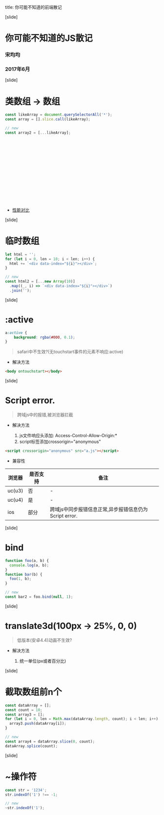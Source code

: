 title: 你可能不知道的前端散记

[slide]

# 你可能不知道的JS散记
### 宋均均
### 2017年6月

[slide]

# 类数组 -> 数组

```js
const likeArray = document.querySelectorAll('*');
const array = [].slice.call(likeArray);

// new
const array2 = [...likeArray];
```

<div style="background: url(https://github.com/soneway/new-get/raw/master/img/1.png) no-repeat; height: 206px; "></div>

- [性能对比](https://soneway.github.io/js/perf.html)

[slide]

# 临时数组

```js
let html = '';
for (let i = 0, len = 10; i < len; i++) {
  html += `<div data-index="${i}"></div>`;
}

// new
const html2 = [...new Array(10)]
  .map((_, i) => `<div data-index="${i}"></div>`)
  .join('');
```

[slide]

# :active

```scss
a:active {
    background: rgba(#000, 0.1);
}
```

> safari中不生效?(无touchstart事件的元素不响应:active)

- 解决方法

```html
<body ontouchstart></body>
```

[slide]

# Script error.

> 跨域js中的报错,被浏览器拦截

- 解决方法

  1. js文件响应头添加: Access-Control-Allow-Origin:*
  1. script标签添加crossorigin="anonymous"
  
```html
<script crossorigin="anonymous" src="a.js"></script>
```

- 兼容性

浏览器 | 是否支持 | 备注
---|---|---
uc(u3) | 否 | -
uc(u4) | 是 | -
ios | 部分 | 跨域js中同步报错信息正常,异步报错信息仍为Script error.

[slide]

# bind

```js
function foo(a, b) {
  console.log(a, b);
}
function bar(b) {
  foo(1, b);
}

// new
const bar2 = foo.bind(null, 1);
```

[slide]

# translate3d(100px -> 25%, 0, 0)

> 低版本(安卓4.4)动画不生效?

- 解决方法

  1. 统一单位(px或者百分比)

[slide]

# 截取数组前n个

```js
const dataArray = [];
const count = 10;
const array3 = [];
for (let i = 0, len = Math.max(dataArray.length, count); i < len; i++) {
  array3.push(dataArray[i]);
}

// new
const array4 = dataArray.slice(0, count);
dataArray.splice(count);
```

[slide]

# ~操作符

```js
const str = '1234';
str.indexOf('1') !== -1;

// new
~str.indexOf('1');
```
